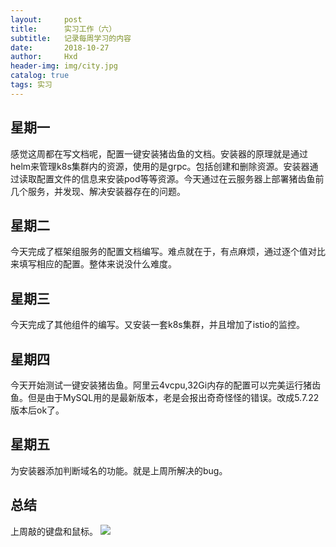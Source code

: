 ```yaml
---
layout:     post
title:      实习工作（六）
subtitle:   记录每周学习的内容
date:       2018-10-27
author:     Hxd
header-img: img/city.jpg
catalog: true
tags: 实习
---
```


## 星期一
感觉这周都在写文档呢，配置一键安装猪齿鱼的文档。安装器的原理就是通过helm来管理k8s集群内的资源，使用的是grpc。包括创建和删除资源。安装器通过读取配置文件的信息来安装pod等等资源。今天通过在云服务器上部署猪齿鱼前几个服务，并发现、解决安装器存在的问题。

## 星期二
今天完成了框架组服务的配置文档编写。难点就在于，有点麻烦，通过逐个值对比来填写相应的配置。整体来说没什么难度。

## 星期三
今天完成了其他组件的编写。又安装一套k8s集群，并且增加了istio的监控。

## 星期四
今天开始测试一键安装猪齿鱼。阿里云4vcpu,32Gi内存的配置可以完美运行猪齿鱼。但是由于MySQL用的是最新版本，老是会报出奇奇怪怪的错误。改成5.7.22版本后ok了。

## 星期五
为安装器添加判断域名的功能。就是上周所解决的bug。
## 总结
上周敲的键盘和鼠标。
![](http://pbqgh436d.bkt.clouddn.com/18-10-27/8001261.jpg)